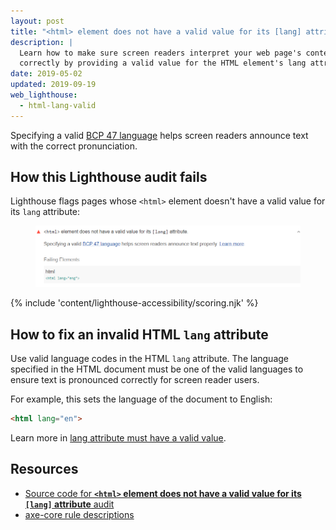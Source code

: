 ```yaml
---
layout: post
title: "<html> element does not have a valid value for its [lang] attribute"
description: |
  Learn how to make sure screen readers interpret your web page's content
  correctly by providing a valid value for the HTML element's lang attribute.
date: 2019-05-02
updated: 2019-09-19
web_lighthouse:
  - html-lang-valid
---
```


Specifying a valid
[BCP 47 language](https://www.w3.org/International/questions/qa-choosing-language-tags#question)
helps screen readers announce text with the correct pronunciation.

## How this Lighthouse audit fails

Lighthouse flags pages whose `<html>` element doesn't have a valid value
for its `lang` attribute:

<figure class="w-figure">
  <img class="w-screenshot" src="html-lang-valid.png" alt="Lighthouse audit showing <html> element does not have a valid value for its lang attribute">
</figure>

{% include 'content/lighthouse-accessibility/scoring.njk' %}

## How to fix an invalid HTML `lang` attribute

Use valid language codes in the HTML `lang` attribute.
The language specified in the HTML document must be one of the valid languages
to ensure text is pronounced correctly for screen reader users.

For example, this sets the language of the document to English:

```html
<html lang="en">
```

Learn more in [lang attribute must have a valid value](https://dequeuniversity.com/rules/axe/3.3/valid-lang).

## Resources

- [Source code for **`<html>` element does not have a valid value for its `[lang]` attribute** audit](https://github.com/GoogleChrome/lighthouse/blob/master/lighthouse-core/audits/accessibility/html-has-lang.js)
- [axe-core rule descriptions](https://github.com/dequelabs/axe-core/blob/develop/doc/rule-descriptions.md)
